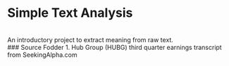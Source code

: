 # Simple Text Analysis
<br>
An introductory project to extract meaning from raw text.
<br>
### Source Fodder
1. Hub Group (HUBG) third quarter earnings transcript from SeekingAlpha.com

